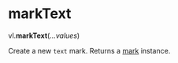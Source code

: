 # markText

vl.<b>markText</b>(<em>...values</em>)

Create a new <code>text</code> mark.
Returns a [mark](mark) instance.
